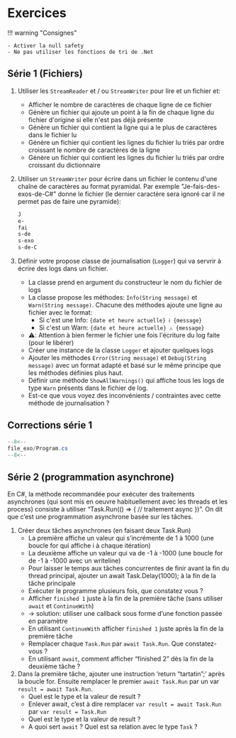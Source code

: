 # Exercices

!!! warning "Consignes"

    - Activer la null safety
    - Ne pas utiliser les fonctions de tri de .Net

## Série 1 (Fichiers)

1. Utiliser les `StreamReader` et / ou `StreamWriter` pour lire et un fichier et:
    - Afficher le nombre de caractères de chaque ligne de ce fichier
    - Génère un fichier qui ajoute un point à la fin de chaque ligne du fichier d'origine si elle n'est pas déjà présente
    - Génère un fichier qui contient la ligne qui a le plus de caractères dans le fichier lu
    - Génère un fichier qui contient les lignes du fichier lu triés par ordre croissant le nombre de caractères de la ligne
    - Génère un fichier qui contient les lignes du fichier lu triés par ordre croissant du dictionnaire
1. Utiliser un `StreamWriter` pour écrire dans un fichier le contenu d'une chaîne de caractères au format pyramidal. Par exemple "Je-fais-des-exos-de-C#" donne le fichier (le dernier caractère sera ignoré car il ne permet pas de faire une pyramide):

    ```txt
    J
    e-
    fai
    s-de
    s-exo
    s-de-C
    ```

1. Définir votre propose classe de journalisation (`Logger`) qui va servrir à écrire des logs dans un fichier.
    - La classe prend en argument du constructeur le nom du fichier de logs
    - La classe propose les méthodes: `Info(String message)` et `Warn(String message)`. Chacune des méthodes ajoute une ligne au fichier avec le format:
        - Si c'est une Info: `{date et heure actuelle} ℹ️ {message}`
        - Si c'est un Warn: `{date et heure actuelle} ⚠️ {message}`
    - ⚠️: Attention à bien fermer le fichier une fois l'écriture du log faite (pour le libérer)
    - Créer une instance de la classe `Logger` et ajouter quelques logs
    - Ajouter les méthodes `Error(String message)` et `Debug(String message)` avec un format adapté et basé sur le même principe que les méthodes définies plus haut.
    - Définir une méthode `ShowAllWarnings()` qui affiche tous les logs de type `Warn` présents dans le fichier de log.
    - Est-ce que vous voyez des inconvénients / contraintes avec cette méthode de journalisation ?

## Corrections série 1

```cs title="Correction"
--8<--
file_exo/Program.cs
--8<--
```

## Série 2 (programmation asynchrone)

En C#, la méthode recommandée pour exécuter des traitements asynchrones (qui sont mis en oeuvre habituellement avec les threads et les process) consiste à utiliser “Task.Run(() => { // traitement async })”. On dit que c’est une programmation asynchrone basée sur les tâches.

1. Créer deux tâches asynchrones (en faisant deux Task.Run)
    - La première affiche un valeur qui s’incrémente de 1 à 1000 (une boucle for qui affiche i à chaque itération)
    - La deuxième affiche un valeur qui va de -1 à -1000 (une boucle for de -1 à -1000 avec un writeline)
    - Pour laisser le temps aux tâches concurrentes de finir avant la fin du thread principal, ajouter un await Task.Delay(1000); à la fin de la tâche principale
    - Exécuter le programme plusieurs fois, que constatez vous ?
    - Afficher `finished 1` juste à la fin de la première tâche (sans utiliser `await` et `ContinueWith`)
    - -> solution: utiliser une callback sous forme d’une fonction passée en paramètre
    - En utilisant `ContinueWith` afficher `finished 1` juste après la fin de la première tâche
    - Remplacer chaque `Task.Run` par `await Task.Run`. Que constatez-vous ?
    - En utilisant `await`, comment afficher “finished 2” dès la fin de la deuxième tâche ?
1. Dans la première tâche, ajouter une instruction ‘return “tartatin”;’ après la boucle for. Ensuite remplacer le premier `await Task.Run` par un var `result = await Task.Run`.
    - Quel est le type et la valeur de result ?
    - Enlever await, c’est à dire remplacer `var result = await Task.Run` par `var result = Task.Run`
    - Quel est le type et la valeur de result ?
    - A quoi sert `await` ? Quel est sa relation avec le type `Task` ?
